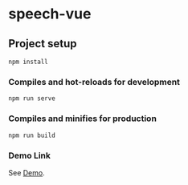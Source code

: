 # speech-vue


## Project setup
```
npm install
```

### Compiles and hot-reloads for development
```
npm run serve
```

### Compiles and minifies for production
```
npm run build
```

### Demo Link
See [Demo](https://vast-everglades-10883.herokuapp.com/).
